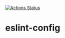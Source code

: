 [![Actions Status](https://github.com/gone-skiing/eslint-config/workflows/build/badge.svg)](https://github.com/gone-skiing/eslint-config/actions)
# eslint-config
